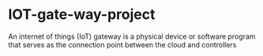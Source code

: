 # IOT-gate-way-project
An internet of things (IoT) gateway is a physical device or software program that serves as the connection point between the cloud and controllers
